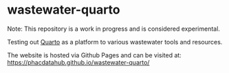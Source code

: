 # wastewater-quarto

Note: This repository is a work in progress and is considered experimental.

Testing out [Quarto](https://quarto.org) as a platform to various wastewater tools and resources.

The website is hosted via Github Pages and can be visited at: https://phacdatahub.github.io/wastewater-quarto/